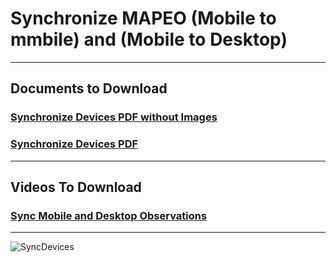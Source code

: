 # Synchronize MAPEO (Mobile to mmbile) and (Mobile to Desktop)

---

## Documents to Download

### [Synchronize Devices PDF without Images](docsPDF/Sync.pdf)

### [Synchronize Devices PDF](docsPDF/SynchIMG.pdf)

---

## Videos To Download

### [Sync Mobile and Desktop Observations](videos/Synchronize.mov)

---
![SyncDevices](images/sync.png)